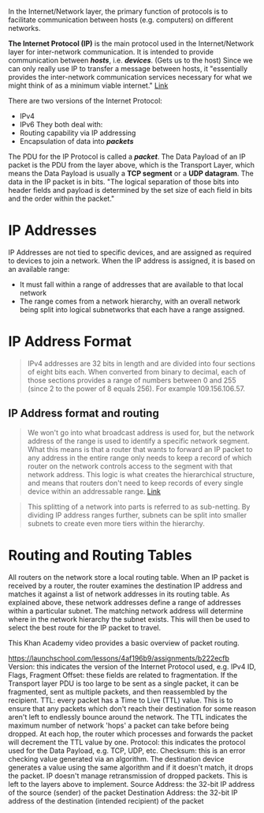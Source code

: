 In the Internet/Network layer, the primary function of protocols is to facilitate communication between hosts (e.g. computers) on different networks.


**The Internet Protocol (IP)** is the main protocol used in the Internet/Network layer for inter-network communication. It is intended to provide communication between ***hosts***, i.e. ***devices***. (Gets us to the host) Since we can only really use IP to transfer a message between hosts, it "essentially provides the inter-network communication services necessary for what we might think of as a minimum viable internet."
[Link](https://launchschool.com/lessons/2a6c7439/assignments/41113e98)




There are two versions of the Internet Protocol:
- IPv4
- IPv6
They both deal with:
- Routing capability via IP addressing
- Encapsulation of data into ***packets***

The PDU for the IP Protocol is called a ***packet***. The Data Payload of an IP packet is the PDU from the layer above, which is the Transport Layer, which means the Data Payload is usually a **TCP segment** or a **UDP datagram**. The data in the IP packet is in bits. "The logical separation of those bits into header fields and payload is determined by the set size of each field in bits and the order within the packet."



# IP Addresses
IP Addresses are not tied to specific devices, and are assigned as required to devices to join a network. When the IP address is assigned, it is based on an available range:

- It must fall within a range of addresses that are available to that local network
- The range comes from a network hierarchy, with an overall network being split into logical subnetworks that each have a range assigned.

# IP Address Format
> IPv4 addresses are 32 bits in length and are divided into four sections of eight bits each. When converted from binary to decimal, each of those sections provides a range of numbers between 0 and 255 (since 2 to the power of 8 equals 256). For example 109.156.106.57.

## IP Address format and routing

> We won't go into what broadcast address is used for, but the network address of the range is used to identify a specific network segment. What this means is that a router that wants to forward an IP packet to any address in the entire range only needs to keep a record of which router on the network controls access to the segment with that network address. This logic is what creates the hierarchical structure, and means that routers don't need to keep records of every single device within an addressable range. [Link](https://launchschool.com/lessons/4af196b9/assignments/b222ecfb)

> This splitting of a network into parts is referred to as sub-netting. By dividing IP address ranges further, subnets can be split into smaller subnets to create even more tiers within the hierarchy.


<!-- From Launch School -->
# Routing and Routing Tables
All routers on the network store a local routing table. When an IP packet is received by a router, the router examines the destination IP address and matches it against a list of network addresses in its routing table. As explained above, these network addresses define a range of addresses within a particular subnet. The matching network address will determine where in the network hierarchy the subnet exists. This will then be used to select the best route for the IP packet to travel.

This Khan Academy video provides a basic overview of packet routing.








https://launchschool.com/lessons/4af196b9/assignments/b222ecfb
Version: this indicates the version of the Internet Protocol used, e.g. IPv4
ID, Flags, Fragment Offset: these fields are related to fragmentation. If the Transport layer PDU is too large to be sent as a single packet, it can be fragmented, sent as multiple packets, and then reassembled by the recipient.
TTL: every packet has a Time to Live (TTL) value. This is to ensure that any packets which don't reach their destination for some reason aren't left to endlessly bounce around the network. The TTL indicates the maximum number of network 'hops' a packet can take before being dropped. At each hop, the router which processes and forwards the packet will decrement the TTL value by one.
Protocol: this indicates the protocol used for the Data Payload, e.g. TCP, UDP, etc.
Checksum: this is an error checking value generated via an algorithm. The destination device generates a value using the same algorithm and if it doesn't match, it drops the packet. IP doesn't manage retransmission of dropped packets. This is left to the layers above to implement.
Source Address: the 32-bit IP address of the source (sender) of the packet
Destination Address: the 32-bit IP address of the destination (intended recipient) of the packet

<!-- Fi from Launch School -->

